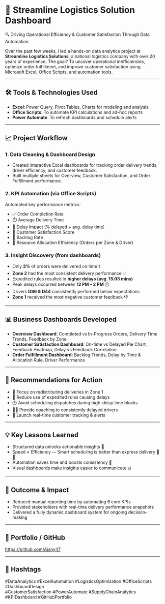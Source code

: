 # 🚚 Streamline Logistics Solution Dashboard

🔍 Driving Operational Efficiency & Customer Satisfaction Through Data Automation

Over the past few weeks, I led a hands-on data analytics project at **Streamline Logistics Solutions**, a national logistics company with over 20 years of experience. The goal? To uncover operational inefficiencies, optimize order fulfillment, and improve customer satisfaction using Microsoft Excel, Office Scripts, and automation tools.

---

## 🛠 Tools & Technologies Used

- **Excel**: Power Query, Pivot Tables, Charts for modeling and analysis  
- **Office Scripts**: To automate KPI calculations and ad-hoc reports  
- **Power Automate**: To refresh dashboards and schedule alerts

---

## 📈 Project Workflow

### 1. Data Cleaning & Dashboard Design
- Created interactive Excel dashboards for tracking order delivery trends, driver efficiency, and customer feedback.
- Built multiple sheets for Overview, Customer Satisfaction, and Order Fulfillment performance.

### 2. KPI Automation (via Office Scripts)
Automated key performance metrics:
- ✅ Order Completion Rate
- ⏱️ Average Delivery Time
- 🚨 Delay Impact (% delayed + avg. delay time)
- 💬 Customer Satisfaction Score
- 🧾 Backlog Rate
- 🚚 Resource Allocation Efficiency (Orders per Zone & Driver)

### 3. Insight Discovery (from dashboards)
- Only **3%** of orders were delivered on time ❗  
- **Zone 2** had the most consistent delivery performance ✅  
- Expedited rules resulted in **higher delays (avg. 15.03 mins)**  
- Peak delays occurred between **12 PM – 2 PM** 🕑  
- Drivers **D86 & D44** consistently performed below expectations  
- **Zone 1** received the most negative customer feedback 👎

---

## 📊 Business Dashboards Developed

- **Overview Dashboard**: Completed vs In-Progress Orders, Delivery Time Trends, Feedback by Zone  
- **Customer Satisfaction Dashboard**: On-time vs Delayed Pie Chart, Feedback Heatmap, Delay vs Feedback Correlation  
- **Order Fulfillment Dashboard**: Backlog Trends, Delay by Time & Allocation Rule, Driver Performance

---

## 🎯 Recommendations for Action

- 📍 Focus on redistributing deliveries in Zone 1  
- 🛑 Reduce use of expedited rules causing delays  
- 🕒 Avoid scheduling dispatches during high-delay time blocks  
- 🧑‍✈️ Provide coaching to consistently delayed drivers  
- 📲 Launch real-time customer tracking & alerts  

---

## 💡 Key Lessons Learned

- Structured data unlocks actionable insights 📌  
- Speed ≠ Efficiency — Smart scheduling is better than express delivery 🚫🚀  
- Automation saves time and boosts consistency 🔁  
- Visual dashboards make insights easier to communicate 📊

---

## 📌 Outcome & Impact

- Reduced manual reporting time by automating 6 core KPIs  
- Provided stakeholders with real-time delivery performance snapshots  
- Delivered a fully dynamic dashboard system for ongoing decision-making  

---

## 🔗 Portfolio / GitHub

https://github.com/Ajany47

---

## 🔖 Hashtags

#DataAnalytics #ExcelAutomation #LogisticsOptimization #OfficeScripts #DashboardDesign  
#CustomerSatisfaction #PowerAutomate #SupplyChainAnalytics #KPIDashboard #GitHubPortfolio
